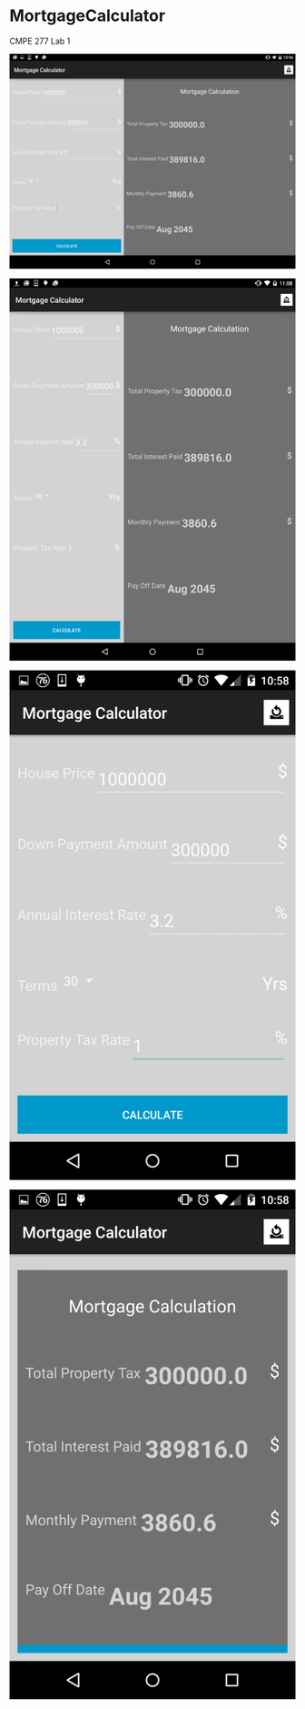# MortgageCalculator
CMPE 277 Lab 1

![](https://github.com/nkukday/MortgageCalculator/blob/master/screenshots/nexus_tab_1.png)

![](https://github.com/nkukday/MortgageCalculator/blob/master/screenshots/nexus_tab_2.png)

![](https://github.com/nkukday/MortgageCalculator/blob/master/screenshots/nexus_phone_input_screen.png)

![](https://github.com/nkukday/MortgageCalculator/blob/master/screenshots/nexus_phone_output_screen.png)


